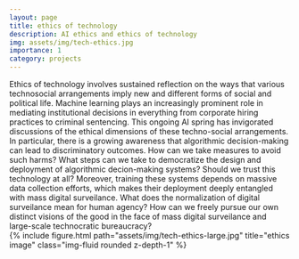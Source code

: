 ```yaml
---
layout: page
title: ethics of technology
description: AI ethics and ethics of technology
img: assets/img/tech-ethics.jpg
importance: 1
category: projects
---
```

<div class="row justify-content-sm-center">
    <div class="col-sm-8 mt-3 mt-md-0">
        Ethics of technology involves sustained reflection on the ways that various technosocial arrangements imply new and different forms of social and political life. Machine learning plays an increasingly prominent role in mediating institutional decisions in everything from corporate hiring practices to criminal sentencing. This ongoing AI spring has invigorated discussions of the ethical dimensions of these techno-social arrangements. In particular, there is a growing awareness that algorithmic decision-making can lead to discriminatory outcomes. How can we take measures to avoid such harms? What steps can we take to democratize the design and deployment of algorithmic decion-making systems? Should we trust this technology at all? Moreover, training these systems depends on massive data collection efforts, which makes their deployment deeply entangled with mass digital surveilance. What does the normalization of digital surveilance mean for human agency? How can we freely pursue our own distinct visions of the good in the face of mass digital surveilance and large-scale technocratic bureaucracy? 
    </div>
    <div class="col-sm-4 mt-3 mt-md-0">
        {% include figure.html path="assets/img/tech-ethics-large.jpg" title="ethics image" class="img-fluid rounded z-depth-1" %}
    </div>
</div>